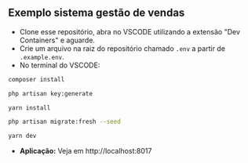 ## Exemplo sistema gestão de vendas

- Clone esse repositório, abra no VSCODE utilizando a extensão "Dev  Containers" e aguarde.
- Crie um arquivo na raiz do repositório chamado `.env` a partir de `.example.env`.
- No terminal do VSCODE:
```bash
composer install

php artisan key:generate

yarn install

php artisan migrate:fresh --seed

yarn dev
```

- **Aplicação:** Veja em http://localhost:8017